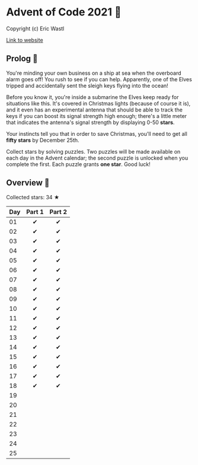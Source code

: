 # Advent of Code 2021 🎄

Copyright (c) Eric Wastl

[Link to website](https://adventofcode.com/2021)

## Prolog 🎅

You're minding your own business on a ship at sea when the overboard alarm goes off! You rush to see if you can help. Apparently, one of the Elves tripped and accidentally sent the sleigh keys flying into the ocean!

Before you know it, you're inside a submarine the Elves keep ready for situations like this. It's covered in Christmas lights (because of course it is), and it even has an experimental antenna that should be able to track the keys if you can boost its signal strength high enough; there's a little meter that indicates the antenna's signal strength by displaying 0-50 **stars**.

Your instincts tell you that in order to save Christmas, you'll need to get all **fifty stars** by December 25th.

Collect stars by solving puzzles.  Two puzzles will be made available on each day in the Advent calendar; the second puzzle is unlocked when you complete the first.  Each puzzle grants **one star**. Good luck!

## Overview 🌟

Collected stars: 34 ★

| Day | Part 1 | Part 2 |
| :--- | :---: | :---: |
| 01 | ✔ | ✔ |
| 02 | ✔ | ✔ |
| 03 | ✔ | ✔ |
| 04 | ✔ | ✔ |
| 05 | ✔ | ✔ |
| 06 | ✔ | ✔ |
| 07 | ✔ | ✔ |
| 08 | ✔ | ✔ |
| 09 | ✔ | ✔ |
| 10 | ✔ | ✔ |
| 11 | ✔ | ✔ |
| 12 | ✔ | ✔ |
| 13 | ✔ | ✔ |
| 14 | ✔ | ✔ |
| 15 | ✔ | ✔ |
| 16 | ✔ | ✔ |
| 17 | ✔ | ✔ |
| 18 | ✔ | ✔ |
| 19 |  |  |
| 20 |  |  |
| 21 |  |  |
| 22 |  |  |
| 23 |  |  |
| 24 |  |  |
| 25 |  |  |
